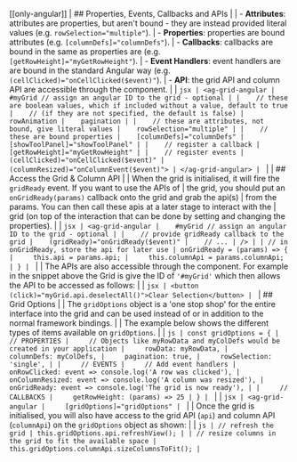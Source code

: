 [[only-angular]]
| ## Properties, Events, Callbacks and APIs
|
| - **Attributes**: attributes are properties, but aren't bound - they are instead provided literal values (e.g. `rowSelection="multiple"`).
| - **Properties**: properties are bound attributes (e.g. `[columnDefs]="columnDefs"`).
| - **Callbacks**: callbacks are bound in the same as properties are (e.g. `[getRowHeight]="myGetRowHeight"`).
| - **Event Handlers**: event handlers are are bound in the standard Angular way (e.g. `(cellClicked)="onCellClicked($event)"`).
| - **API**: the grid API and column API are accessible through the component.
|
| ```jsx
| <ag-grid-angular
|    #myGrid // assign an angular ID to the grid - optional
|
|    // these are boolean values, which if included without a value, default to true
|    // (if they are not specified, the default is false)
|    rowAnimation
|    pagination
|
|    // these are attributes, not bound, give literal values
|    rowSelection="multiple"
|
|    // these are bound properties
|    [columnDefs]="columnDefs"
|    [showToolPanel]="showToolPanel"
|
|    // register a callback
|    [getRowHeight]="myGetRowHeight"
|
|    // register events
|    (cellClicked)="onCellClicked($event)"
|    (columnResized)="onColumnEvent($event)">
| </ag-grid-angular>
| ```
|
| ## Access the Grid & Column API
|
| When the grid is initialised, it will fire the `gridReady` event. If you want to use the APIs of
| the grid, you should put an `onGridReady(params)` callback onto the grid and grab the api(s)
| from the params. You can then call these apis at a later stage to interact with the
| grid (on top of the interaction that can be done by setting and changing the properties).
|
| ```jsx
| <ag-grid-angular
|    #myGrid // assign an angular ID to the grid - optional
|
|    // provide gridReady callback to the grid
|    (gridReady)="onGridReady($event)"
|    // ...
| />
|
| // in onGridReady, store the api for later use
| onGridReady = (params) => {
|     this.api = params.api;
|     this.columnApi = params.columnApi;
| }
| ```
|
| The APIs are also accessible through the component. For example in the snippet above the Grid is give the ID of `'#myGrid'` which then allows the API to be accessed as follows:
|
| ```jsx
| <button (click)="myGrid.api.deselectAll()">Clear Selection</button>
| ```
| ## Grid Options
|
| The `gridOptions` object is a 'one stop shop' for the entire interface into the grid and can be used instead of or in addition to the normal framework bindings.
|
| The example below shows the different types of items available on `gridOptions`.
|
| ```js
| const gridOptions = {
|     // PROPERTIES
|     // Objects like myRowData and myColDefs would be created in your application
|     rowData: myRowData,
|     columnDefs: myColDefs,
|     pagination: true,
|     rowSelection: 'single',
|
|     // EVENTS
|     // Add event handlers
|     onRowClicked: event => console.log('A row was clicked'),
|     onColumnResized: event => console.log('A column was resized'),
|     onGridReady: event => console.log('The grid is now ready'),
|
|     // CALLBACKS
|     getRowHeight: (params) => 25
| }
| ```
|
| ```jsx
| <ag-grid-angular
|     [gridOptions]="gridOptions"
| ```
|
| Once the grid is initialised, you will also have access to the grid API (`api`) and column API (`columnApi`) on the `gridOptions` object as shown:
|
| ```js
| // refresh the grid
| this.gridOptions.api.refreshView();
|
| // resize columns in the grid to fit the available space
| this.gridOptions.columnApi.sizeColumnsToFit();
| ```
